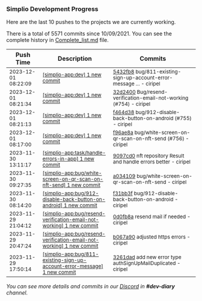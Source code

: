 
### Simplio Development Progress

Here are the last 10 pushes to the projects we are currently working.

There is a total of 5571 commits since 10/09/2021. You can see the complete history in
 [Complete_list.md](Complete_list.md) file.

| Push Time | Description | Commits |
| --- | --- | --- |
| <sub>2023-12-01 08:22:09</sub> | <sub>[[simplio-app:dev] 1 new commit](https://github.com/SimplioOfficial/simplio-app/commit/5432fb88ab01d5badd4c61a7abb6587eb645570c)</sub> | <sub>[5432fb8](https://github.com/SimplioOfficial/simplio-app/commit/5432fb88ab01d5badd4c61a7abb6587eb645570c) bug/811-existing-sign-up-account-error-message ... - ciripel</sub> |
| <sub>2023-12-01 08:21:34</sub> | <sub>[[simplio-app:dev] 1 new commit](https://github.com/SimplioOfficial/simplio-app/commit/32d240080fe1074ad6e9cac429b293f695555aa7)</sub> | <sub>[32d2400](https://github.com/SimplioOfficial/simplio-app/commit/32d240080fe1074ad6e9cac429b293f695555aa7) Bug/resend-verification-email-not-working (#754) - ciripel</sub> |
| <sub>2023-12-01 08:21:13</sub> | <sub>[[simplio-app:dev] 1 new commit](https://github.com/SimplioOfficial/simplio-app/commit/f464d383248c1452db1e0707010c638470d1cdea)</sub> | <sub>[f464d38](https://github.com/SimplioOfficial/simplio-app/commit/f464d383248c1452db1e0707010c638470d1cdea) bug/912-disable-back-button-on-android (#755) - ciripel</sub> |
| <sub>2023-12-01 08:17:00</sub> | <sub>[[simplio-app:dev] 1 new commit](https://github.com/SimplioOfficial/simplio-app/commit/f96ae8a8ecc8aff57fb05dad8165711ca7b1dad2)</sub> | <sub>[f96ae8a](https://github.com/SimplioOfficial/simplio-app/commit/f96ae8a8ecc8aff57fb05dad8165711ca7b1dad2) bug/white-screen-on-qr-scan-on-nft-send (#756) - ciripel</sub> |
| <sub>2023-11-30 13:11:17</sub> | <sub>[[simplio-app:task/handle-errors-in-app] 1 new commit](https://github.com/SimplioOfficial/simplio-app/commit/9097cd092b8bd14e7848c9b621170da7d812daf2)</sub> | <sub>[9097cd0](https://github.com/SimplioOfficial/simplio-app/commit/9097cd092b8bd14e7848c9b621170da7d812daf2) nft repository Result and handle errors better - ciripel</sub> |
| <sub>2023-11-30 09:27:35</sub> | <sub>[[simplio-app:bug/white-screen-on-qr-scan-on-nft-send] 1 new commit](https://github.com/SimplioOfficial/simplio-app/commit/a034109c4b407cd9e4a78dffdb65108cb0a82fd3)</sub> | <sub>[a034109](https://github.com/SimplioOfficial/simplio-app/commit/a034109c4b407cd9e4a78dffdb65108cb0a82fd3) bug/white-screen-on-qr-scan-on-nft-send - ciripel</sub> |
| <sub>2023-11-30 08:14:20</sub> | <sub>[[simplio-app:bug/912-disable-back-button-on-android] 1 new commit](https://github.com/SimplioOfficial/simplio-app/commit/f31bb3f46aacd3af1d9f075cc9405bf41f6432fe)</sub> | <sub>[f31bb3f](https://github.com/SimplioOfficial/simplio-app/commit/f31bb3f46aacd3af1d9f075cc9405bf41f6432fe) bug/912-disable-back-button-on-android - ciripel</sub> |
| <sub>2023-11-29 21:04:12</sub> | <sub>[[simplio-app:bug/resend-verification-email-not-working] 1 new commit](https://github.com/SimplioOfficial/simplio-app/commit/0d0fb8acfd39ca8f116e4cd6513754a4dd180e7c)</sub> | <sub>[0d0fb8a](https://github.com/SimplioOfficial/simplio-app/commit/0d0fb8acfd39ca8f116e4cd6513754a4dd180e7c) resend mail if needed - ciripel</sub> |
| <sub>2023-11-29 20:47:24</sub> | <sub>[[simplio-app:bug/resend-verification-email-not-working] 1 new commit](https://github.com/SimplioOfficial/simplio-app/commit/b067a90e52fa6594b3c4d378d350d779132d4b82)</sub> | <sub>[b067a90](https://github.com/SimplioOfficial/simplio-app/commit/b067a90e52fa6594b3c4d378d350d779132d4b82) adjusted https errors - ciripel</sub> |
| <sub>2023-11-29 17:50:14</sub> | <sub>[[simplio-app:bug/811-existing-sign-up-account-error-message] 1 new commit](https://github.com/SimplioOfficial/simplio-app/commit/3261dadb64ffdafcf08b8250737ffae1a7ce1642)</sub> | <sub>[3261dad](https://github.com/SimplioOfficial/simplio-app/commit/3261dadb64ffdafcf08b8250737ffae1a7ce1642) add new error type authSignUpMailDuplicated - ciripel</sub> |

_You can see more details and commits in our [Discord](https://discord.gg/aKhjuwZmdP) in **#dev-diary** channel._
